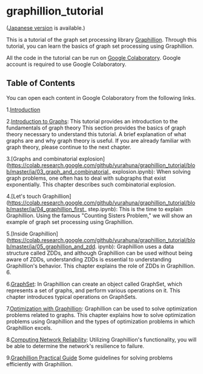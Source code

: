 # graphillion_tutorial

([Japanese version](https://github.com/yurahuna/graphillion_tutorial) is available.)

This is a tutorial of the graph set processing library [Graphillion](https://github.com/takemaru/graphillion/wiki). Through this tutorial, you can learn the basics of graph set processing using Graphillion.

All the code in the tutorial can be run on [Google Colaboratory](https://colab.research.google.com/). Google account is required to use Google Colaboratory.

## Table of Contents
You can open each content in Google Colaboratory from the following links.

1.[Introduction](https://colab.research.google.com/github/yurahuna/graphillion_tutorial/blob/master/ja/01_introduction.ipynb)

2.[Introduction to Graphs](https://colab.research.google.com/github/yurahuna/graphillion_tutorial/blob/master/ja/02_graph_theory.ipynb): This tutorial provides an introduction to the fundamentals of graph theory This section provides the basics of graph theory necessary to understand this tutorial. A brief explanation of what graphs are and why graph theory is useful. If you are already familiar with graph theory, please continue to the next chapter.

3.[Graphs and combinatorial explosion](https://colab.research.google.com/github/yurahuna/graphillion_tutorial/blob/master/ja/03_graph_and_combinatorial_ explosion.ipynb): When solving graph problems, one often has to deal with subgraphs that exist exponentially. This chapter describes such combinatorial explosion.

4.[Let's touch Graphillion](https://colab.research.google.com/github/yurahuna/graphillion_tutorial/blob/master/ja/04_graphillion_first_ step.ipynb): This is the time to explain Graphillion. Using the famous "Counting Sisters Problem," we will show an example of graph set processing using Graphillion.

5.[Inside Graphillion](https://colab.research.google.com/github/yurahuna/graphillion_tutorial/blob/master/ja/05_graphillion_and_zdd. ipynb): Graphillion uses a data structure called ZDDs, and although Graphillion can be used without being aware of ZDDs, understanding ZDDs is essential to understanding Graphillion's behavior. This chapter explains the role of ZDDs in Graphillion. 6.

6.[GraphSet](https://colab.research.google.com/github/yurahuna/graphillion_tutorial/blob/master/ja/06_graph_set.ipynb): In Graphillion can create an object called GraphSet, which represents a set of graphs, and perform various operations on it. This chapter introduces typical operations on GraphSets.

7.[Optimization with Graphillion](https://colab.research.google.com/github/yurahuna/graphillion_tutorial/blob/master/ja/07_answering_path_query.ipynb): Graphillion can be used to solve optimization problems related to graphs. This chapter explains how to solve optimization problems using Graphillion and the types of optimization problems in which Graphillion excels.

8.[Computing Network Reliability](https://colab.research.google.com/github/yurahuna/graphillion_tutorial/blob/master/ja/08_network_reliability.ipynb ): Utilizing Graphillion's functionality, you will be able to determine the network's resilience to failure.

9.[Graphillion Practical Guide](https://colab.research.google.com/github/yurahuna/graphillion_tutorial/blob/master/ja/09_practical_guide.ipynb ) Some guidelines for solving problems efficiently with Graphillion.
